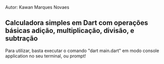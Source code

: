 Autor: Kawan Marques Novaes

Calculadora simples em Dart com operações básicas adição, multiplicação, divisão, e subtração
-----------------------------------------------------------------------------------------------------------------------------------
Para utilizar, basta executar o comando "dart main.dart" em modo console application no seu terminal, ou prompt!